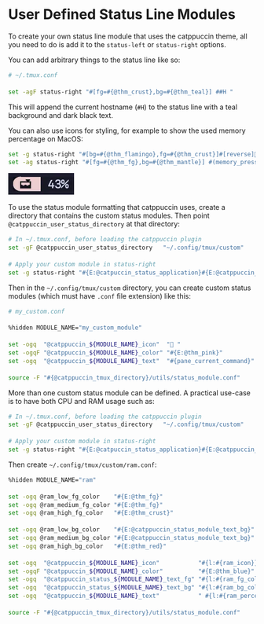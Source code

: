 # User Defined Status Line Modules

To create your own status line module that uses the catppuccin theme,
all you need to do is add it to the `status-left` or `status-right` options.

You can add arbitrary things to the status line like so:

```sh
# ~/.tmux.conf

set -agF status-right "#[fg=#{@thm_crust},bg=#{@thm_teal}] ##H "
```

This will append the current hostname (`#H`) to the status line with a teal
background and dark black text.

You can also use icons for styling, for example to show the used memory percentage
on MacOS:

```sh  
set -g status-right "#[bg=#{@thm_flamingo},fg=#{@thm_crust}]#[reverse]#[noreverse]󱀙  "
set -ag status-right "#[fg=#{@thm_fg},bg=#{@thm_mantle}] #(memory_pressure | awk '/percentage/{print $5}') "
```

![Example of the custom ram module](../../assets/ram-example.webp)

To use the status module formatting that catppuccin uses, create a directory that contains the custom status modules.  Then point `@catppuccin_user_status_directory` at that directory:

```sh
# In ~/.tmux.conf, before loading the catppuccin plugin
set -gF @catppuccin_user_status_directory   "~/.config/tmux/custom"

# Apply your custom module in status-right
set -g status-right "#{E:@catpuccin_status_application}#{E:@catppuccin_status_my_custom_module}"
```

Then in the `~/.config/tmux/custom` directory, you can create custom status modules (which must have `.conf` file extension) like this:

```sh
# my_custom.conf

%hidden MODULE_NAME="my_custom_module"

set -ogq  "@catppuccin_${MODULE_NAME}_icon"  " "
set -ogqF "@catppuccin_${MODULE_NAME}_color" "#{E:@thm_pink}"
set -ogq  "@catppuccin_${MODULE_NAME}_text"  "#{pane_current_command}"

source -F "#{@catppuccin_tmux_directory}/utils/status_module.conf"

```

More than one custom status module can be defined.  A practical use-case is to have both CPU and RAM usage such as:
```sh
# In ~/.tmux.conf, before loading the catppuccin plugin
set -gF @catppuccin_user_status_directory   "~/.config/tmux/custom"

# Apply your custom module in status-right
set -g status-right "#{E:@catpuccin_status_application}#{E:@catppuccin_status_cpu}#{E:@catppuccin_status_ram}"
```

Then create `~/.config/tmux/custom/ram.conf`:

```sh
%hidden MODULE_NAME="ram"

set -ogq @ram_low_fg_color    "#{E:@thm_fg}"
set -ogq @ram_medium_fg_color "#{E:@thm_fg}"
set -ogq @ram_high_fg_color   "#{E:@thm_crust}"

set -ogq @ram_low_bg_color    "#{E:@catppuccin_status_module_text_bg}"
set -ogq @ram_medium_bg_color "#{E:@catppuccin_status_module_text_bg}"
set -ogq @ram_high_bg_color   "#{E:@thm_red}"

set -ogq  "@catppuccin_${MODULE_NAME}_icon"           "#{l:#{ram_icon}} "
set -ogqF "@catppuccin_${MODULE_NAME}_color"          "#{E:@thm_blue}"
set -ogq  "@catppuccin_status_${MODULE_NAME}_text_fg" "#{l:#{ram_fg_color}}"
set -ogq  "@catppuccin_status_${MODULE_NAME}_text_bg" "#{l:#{ram_bg_color}}"
set -ogq  "@catppuccin_${MODULE_NAME}_text"           " #{l:#{ram_percentage}}"

source -F "#{@catppuccin_tmux_directory}/utils/status_module.conf"
```
